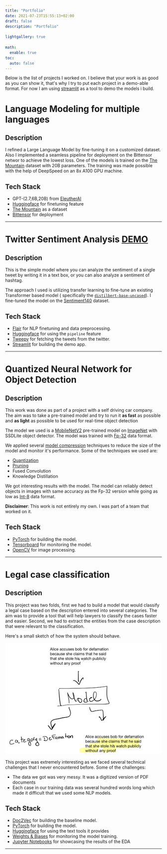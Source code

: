 ```yaml
---
title: "Portfolio"
date: 2021-07-23T15:55:13+02:00
draft: false
description: "Portfolio"

lightgallery: true

math:
  enable: true
toc:
  auto: false
---
```


Below is the list of projects I worked on. I believe that your work is as good as you can show it, that's why I try to put each project in a demo-able format. For now I am using [streamlit](https://streamlit.io) as a tool to demo the models i build. 



# Language Modeling for multiple languages

## Description
I refined a Large Language Model by fine-tuning it on a customized dataset. Also I implemented a seamless pipeline for deployment on the Bittensor networ to achieve the lowest loss. One of the models is trained on the [The Mountain](https://docs.bittensor.com/nested/TheDataset.html) dataset with 20B parameters. The training was made possible with the help of DeepSpeed on an 8x A100 GPU machine.

## Tech Stack
- GPT-(2.7,6B,20B) from [EleutherAI](https://www.eleuther.ai/)
- [Huggingface](https://huggingface.co/) for finetuning feature
- [The Mountain](https://docs.bittensor.com/nested/TheDataset.html) as a dataset
- [Bittensor](https://bittensor.com/) for deployment

---



# Twitter Sentiment Analysis [DEMO](https://twitter-sentiment.portfolio.wassimseifeddine.com/)

## Description
This is the simple model where you can analyze the sentiment of a single tweet by writing it in a text box, or you can also analyze a sentiment of hashtag.

The approach I used is utilizing transfer learning to fine-tune an existing Transformer based model ( specifically the [`distilbert-base-uncased`](https://huggingface.co/distilbert-base-uncased)). I fine-tuned the model on the [Sentiment140](http://help.sentiment140.com/) dataset.

## Tech Stack
- [Flair](https://github.com/flairNLP/flair) for NLP finetuning and data preprocessing.
- [Huggingface](https://huggingface.co/) for using the `pipeline` feature
- [Tweepy](https://www.tweepy.org/) for fetching the tweets from the twitter.
- [Streamlit](https://streamlit.io/) for building the demo app.

---

# Quantized Neural Network for Object Detection 

## Description
This work was done as part of a project with a self driving car company. The aim was to take a pre-trained model and try to run it **as fast** as possible and **as light** as possible to be used for real-time object detection

The model we used is a [MobileNetV2](https://arxiv.org/abs/1801.04381) pre-trained model on [ImageNet](https://www.image-net.org/) with SSDLite object detector. The model was trained with [Fp-32](https://en.wikipedia.org/wiki/Single-precision_floating-point_format) data format.

We applied several [model compression](https://arxiv.org/abs/1710.09282) techniques to reduce the size of the model and monitor it's performance. Some of the techniques we used are:

- [Quantization](https://arxiv.org/abs/2103.13630)
- [Pruning](https://arxiv.org/abs/2101.09671)
- Fused Convolution
- Knowledge Distillation

We got interesting results with the model. The model can reliably detect objects in images with same accuracy as the Fp-32 version while going as low as [Int-8](https://www.ibm.com/docs/en/informix-servers/12.10?topic=types-int8) data format.

**Disclaimer**: This work is not entirely my own. I was part of a team that worked on it.
## Tech Stack
- [PyTorch](https://pytorch.org) for building the model.
- [Tensorboard](https://www.tensorflow.org/tensorboard) for monitoring the model.
- [OpenCV](https://opencv.org) for image processing.

---


# Legal case classification

## Description
This project was two folds, first we had to build a model that would classify a legal case based on the description entered into several categories. The aim was to provide a tool that will help lawyers to classify the cases faster and easier. Second, we had to extract the entities from the case description that were relevant to the classification. 

Here's a small sketch of how the system should behave.

![Image](/case_classification_sketch.png "Defamation Classification with element extraction")


This project was extremely interesting as we faced several technical challenges that I never encountered before.
Some of the challenges:

- The data we got was very messy. It was a digitized version of PDF documents
- Each case in our training data was several hundred words long which made it difficult that we used some NLP models.

## Tech Stack
- [Doc2Vec](https://radimrehurek.com/gensim/models/doc2vec.html) for building the baseline model.
- [PyTorch](https://pytorch.org) for building the model.
- [Huggingface](https://huggingface.co/) for using the text tools it provides
- [Weights & Biases](https://wandb.ai) for monitoring the model training.
- [Jupyter Notebooks](https://jupyter.org/) for showcasing the results of the EDA
---